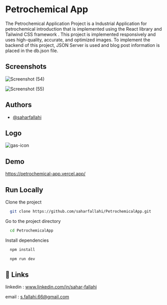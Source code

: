 # Petrochemical App

The Petrochemical Application Project is a Industrial Application for petrochemical introduction that is implemented using the React library and Tailwind CSS framework . This project is implemented responsively and uses high-quality, accurate, and optimized images. To implement the backend of this project, JSON Server is used and blog post information is placed in the db.json file.

## Screenshots

![Screenshot (54)](https://github.com/user-attachments/assets/aa9f00a3-335d-41ac-9e1c-8e9702cd97bc)

![Screenshot (55)](https://github.com/user-attachments/assets/3abb2aa3-7154-4584-9b0a-c6c14f8db73f)

## Authors

- [@saharfallahi](https://www.github.com/saharfallahi)

## Logo

![gas-icon](https://github.com/user-attachments/assets/845ea31e-deaa-47a3-9253-70f7d17703ef)

## Demo

https://petrochemical-app.vercel.app/

## Run Locally

Clone the project

```bash
  git clone https://github.com/saharfallahi/PetrochemicalApp.git
```

Go to the project directory

```bash
  cd PetrochemicalApp
```

Install dependencies

```bash
  npm install
```

```bash
  npm run dev
```

## 🔗 Links

linkedin : www.linkedin.com/in/sahar-fallahi

email : s.fallahi.66@gmail.com
